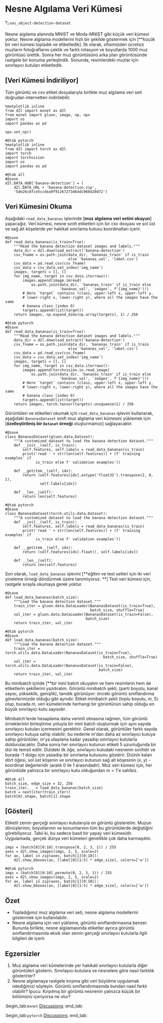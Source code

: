 # Nesne Algılama Veri Kümesi
:label:`sec_object-detection-dataset`

Nesne algılama alanında MNIST ve Moda-MNIST gibi küçük veri kümesi yoktur. Nesne algılama modellerini hızlı bir şekilde göstermek için [**küçük bir veri kümesi topladık ve etiketledik]. İlk olarak, ofisimizden ücretsiz muzların fotoğraflarını çektik ve farklı rotasyon ve boyutlarda 1000 muz görüntüsü ürettik. Sonra her muz görüntüsünü arka plan görüntüsünde rastgele bir konuma yerleştirdik. Sonunda, resimlerdeki muzlar için sınırlayıcı kutuları etiketledik. 

## [**Veri Kümesi İndiriliyor**]

Tüm görüntü ve csv etiket dosyalarıyla birlikte muz algılama veri seti doğrudan internetten indirilebilir.

```{.python .input}
%matplotlib inline
from d2l import mxnet as d2l
from mxnet import gluon, image, np, npx
import os
import pandas as pd

npx.set_np()
```

```{.python .input}
#@tab pytorch
%matplotlib inline
from d2l import torch as d2l
import torch
import torchvision
import os
import pandas as pd
```

```{.python .input}
#@tab all
#@save
d2l.DATA_HUB['banana-detection'] = (
    d2l.DATA_URL + 'banana-detection.zip',
    '5de26c8fce5ccdea9f91267273464dc968d20d72')
```

## Veri Kümesini Okuma

Aşağıdaki `read_data_bananas` işlevinde [**muz algılama veri setini okuyun**] yapacağız. Veri kümesi, nesne sınıfı etiketleri için bir csv dosyası ve sol üst ve sağ alt köşelerde yer hakikat sınırlama kutusu koordinatları içerir.

```{.python .input}
#@save
def read_data_bananas(is_train=True):
    """Read the banana detection dataset images and labels."""
    data_dir = d2l.download_extract('banana-detection')
    csv_fname = os.path.join(data_dir, 'bananas_train' if is_train
                             else 'bananas_val', 'label.csv')
    csv_data = pd.read_csv(csv_fname)
    csv_data = csv_data.set_index('img_name')
    images, targets = [], []
    for img_name, target in csv_data.iterrows():
        images.append(image.imread(
            os.path.join(data_dir, 'bananas_train' if is_train else
                         'bananas_val', 'images', f'{img_name}')))
        # Here `target` contains (class, upper-left x, upper-left y,
        # lower-right x, lower-right y), where all the images have the same
        # banana class (index 0)
        targets.append(list(target))
    return images, np.expand_dims(np.array(targets), 1) / 256
```

```{.python .input}
#@tab pytorch
#@save
def read_data_bananas(is_train=True):
    """Read the banana detection dataset images and labels."""
    data_dir = d2l.download_extract('banana-detection')
    csv_fname = os.path.join(data_dir, 'bananas_train' if is_train
                             else 'bananas_val', 'label.csv')
    csv_data = pd.read_csv(csv_fname)
    csv_data = csv_data.set_index('img_name')
    images, targets = [], []
    for img_name, target in csv_data.iterrows():
        images.append(torchvision.io.read_image(
            os.path.join(data_dir, 'bananas_train' if is_train else
                         'bananas_val', 'images', f'{img_name}')))
        # Here `target` contains (class, upper-left x, upper-left y,
        # lower-right x, lower-right y), where all the images have the same
        # banana class (index 0)
        targets.append(list(target))
    return images, torch.tensor(targets).unsqueeze(1) / 256
```

Görüntüleri ve etiketleri okumak için `read_data_bananas` işlevini kullanarak, aşağıdaki `BananasDataset` sınıfı muz algılama veri kümesini yüklemek için [**özelleştirilmiş bir `Dataset` örneği** oluşturmamızı] sağlayacaktır.

```{.python .input}
#@save
class BananasDataset(gluon.data.Dataset):
    """A customized dataset to load the banana detection dataset."""
    def __init__(self, is_train):
        self.features, self.labels = read_data_bananas(is_train)
        print('read ' + str(len(self.features)) + (f' training examples' if
              is_train else f' validation examples'))

    def __getitem__(self, idx):
        return (self.features[idx].astype('float32').transpose(2, 0, 1),
                self.labels[idx])

    def __len__(self):
        return len(self.features)
```

```{.python .input}
#@tab pytorch
#@save
class BananasDataset(torch.utils.data.Dataset):
    """A customized dataset to load the banana detection dataset."""
    def __init__(self, is_train):
        self.features, self.labels = read_data_bananas(is_train)
        print('read ' + str(len(self.features)) + (f' training examples' if
              is_train else f' validation examples'))

    def __getitem__(self, idx):
        return (self.features[idx].float(), self.labels[idx])

    def __len__(self):
        return len(self.features)
```

Son olarak, `load_data_bananas` işlevini [**eğitim ve test setleri için iki veri yineleme örneği döndürmek üzere tanımlıyoruz. **] Test veri kümesi için, rastgele sırayla okumaya gerek yoktur.

```{.python .input}
#@save
def load_data_bananas(batch_size):
    """Load the banana detection dataset."""
    train_iter = gluon.data.DataLoader(BananasDataset(is_train=True),
                                       batch_size, shuffle=True)
    val_iter = gluon.data.DataLoader(BananasDataset(is_train=False),
                                     batch_size)
    return train_iter, val_iter
```

```{.python .input}
#@tab pytorch
#@save
def load_data_bananas(batch_size):
    """Load the banana detection dataset."""
    train_iter = torch.utils.data.DataLoader(BananasDataset(is_train=True),
                                             batch_size, shuffle=True)
    val_iter = torch.utils.data.DataLoader(BananasDataset(is_train=False),
                                           batch_size)
    return train_iter, val_iter
```

Bu minibatch içinde [**bir mini batch okuyalım ve hem resimlerin hem de etiketlerin şekillerini yazdıralım. Görüntü minibatch şekli, (parti boyutu, kanal sayısı, yükseklik, genişlik), tanıdık görünüyor: önceki görüntü sınıflandırma görevlerimizde olduğu gibi aynıdır. Etiket minibatch şekli (toplu boyutu, $m$, 5) olup, burada $m$, veri kümelerinde herhangi bir görüntünün sahip olduğu en büyük sınırlayıcı kutu sayısıdır. 

Minibatch'lerde hesaplama daha verimli olmasına rağmen, tüm görüntü örneklerinin birleştirme yoluyla bir mini batch oluşturmak için aynı sayıda sınırlayıcı kutuları içermesini gerektirir. Genel olarak, görüntüler farklı sayıda sınırlayıcı kutuya sahip olabilir; bu nedenle $m$'dan daha az sınırlayıcı kutuya sahip görüntüler, $m$'ya ulaşılana kadar yasadışı sınırlayıcı kutularla doldurulacaktır. Daha sonra her sınırlayıcı kutunun etiketi 5 uzunluğunda bir dizi ile temsil edilir. Dizideki ilk öğe, sınırlayıcı kutudaki nesnenin sınıfıdır ve burada -1 dolgu için yasadışı bir sınırlama kutusunu gösterir. Dizinin kalan dört öğesi, sol üst köşenin ve sınırlayıcı kutunun sağ alt köşesinin ($x$, $y$) -koordinat değerleridir (aralık 0 ile 1 arasındadır). Muz veri kümesi için, her görüntüde yalnızca bir sınırlayıcı kutu olduğundan $m=1$'e sahibiz.

```{.python .input}
#@tab all
batch_size, edge_size = 32, 256
train_iter, _ = load_data_bananas(batch_size)
batch = next(iter(train_iter))
batch[0].shape, batch[1].shape
```

## [**Gösteri**]

Etiketli zemin gerçeği sınırlayıcı kutularıyla on görüntü gösterelim. Muzun dönüşlerinin, boyutlarının ve konumlarının tüm bu görüntülerde değiştiğini görebiliyoruz. Tabii ki, bu sadece basit bir yapay veri kümesidir. Uygulamada, gerçek dünya veri kümeleri genellikle çok daha karmaşıktır.

```{.python .input}
imgs = (batch[0][0:10].transpose(0, 2, 3, 1)) / 255
axes = d2l.show_images(imgs, 2, 5, scale=2)
for ax, label in zip(axes, batch[1][0:10]):
    d2l.show_bboxes(ax, [label[0][1:5] * edge_size], colors=['w'])
```

```{.python .input}
#@tab pytorch
imgs = (batch[0][0:10].permute(0, 2, 3, 1)) / 255
axes = d2l.show_images(imgs, 2, 5, scale=2)
for ax, label in zip(axes, batch[1][0:10]):
    d2l.show_bboxes(ax, [label[0][1:5] * edge_size], colors=['w'])
```

## Özet

* Topladığımız muz algılama veri seti, nesne algılama modellerini göstermek için kullanılabilir.
* Nesne algılama için veri yükleme, görüntü sınıflandırmasına benzer. Bununla birlikte, nesne algılamasında etiketler ayrıca görüntü sınıflandırmasında eksik olan zemin gerçeği sınırlayıcı kutularla ilgili bilgileri de içerir.

## Egzersizler

1. Muz algılama veri kümelerinde yer hakikati sınırlayıcı kutularla diğer görüntüleri gösterin. Sınırlayıcı kutulara ve nesnelere göre nasıl farklılık gösterirler?
1. Nesne algılamaya rastgele kırpma gibi veri büyütme uygulamak istediğimizi söyleyin. Görüntü sınıflandırmasında bundan nasıl farklı olabilir? İpucu: Kırpılmış bir görüntü nesnenin yalnızca küçük bir bölümünü içeriyorsa ne olur?

:begin_tab:`mxnet`
[Discussions](https://discuss.d2l.ai/t/372)
:end_tab:

:begin_tab:`pytorch`
[Discussions](https://discuss.d2l.ai/t/1608)
:end_tab:
